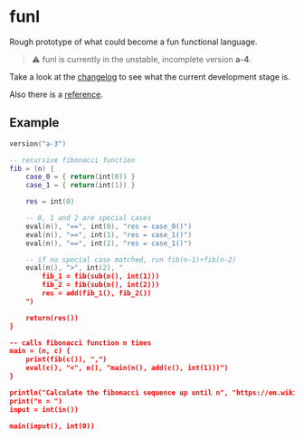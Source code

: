 # funl

Rough prototype of what could become a fun functional language.

> ⚠️ funl is currently in the unstable, incomplete version **a-4**.

Take a look at the [changelog](./docs/changelog.md) to see what the current development stage is.

Also there is a [reference](./docs/reference.md).

## Example

```lua
version("a-3")

-- recursive fibonacci function
fib = (n) {
    case_0 = { return(int(0)) }
    case_1 = { return(int(1)) }

    res = int(0)

    -- 0, 1 and 2 are special cases
    eval(n(), "==", int(0), "res = case_0()")
    eval(n(), "==", int(1), "res = case_1()")
    eval(n(), "==", int(2), "res = case_1()")

    -- if no special case matched, run fib(n-1)+fib(n-2)
    eval(n(), ">", int(2), "
        fib_1 = fib(sub(n(), int(1)))
        fib_2 = fib(sub(n(), int(2)))
        res = add(fib_1(), fib_2())
    ")

    return(res())
}

-- calls fibonacci function n times
main = (n, c) {
    print(fib(c()), ",")
    eval(c(), "<", n(), "main(n(), add(c(), int(1)))")
}

println("Calculate the fibonacci sequence up until n", "https://en.wikipedia.org/wiki/Fibonacci_sequence")
print("n = ")
input = int(in())

main(input(), int(0))
```